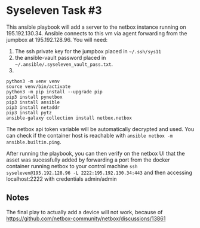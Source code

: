 # Syseleven Task #3

This ansible playbook will add a server to the netbox instance running on 195.192.130.34. Ansible connects to this vm via agent forwarding from the jumpbox at 195.192.128.96. You will need:

1. The ssh private key for the jumpbox placed in `~/.ssh/sys11` 
2. the ansible-vault password placed in `~/.ansible/.syseleven_vault_pass.txt`. 
3. 
```
python3 -m venv venv
source venv/bin/activate
python3 -m pip install --upgrade pip
pip3 install pynetbox
pip3 install ansible
pip3 install netaddr
pip3 install pytz
ansible-galaxy collection install netbox.netbox
```

The netbox api token variable will be automatically decrypted and used. You can check if the container host is reachable with `ansible netbox -m ansible.builtin.ping`. 

After running the playbook, you can then verify on the netbox UI that the asset was sucessfully added by forwarding a port from the docker container running netbox to your control machine `ssh syseleven@195.192.128.96 -L 2222:195.192.130.34:443` and then accessing localhost:2222 with credentials admin/admin

## Notes

The final play to actually add a device will not work, because of https://github.com/netbox-community/netbox/discussions/13861
